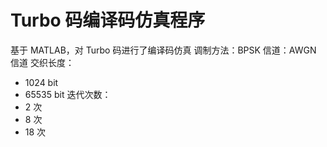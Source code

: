 # Turbo 码编译码仿真程序
基于 MATLAB，对 Turbo 码进行了编译码仿真
调制方法：BPSK
信道：AWGN 信道
交织长度：
- 1024 bit
- 65535 bit
迭代次数：
- 2 次
- 8 次
- 18 次
